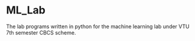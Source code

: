 # ML_Lab
The lab programs written in python for the machine learning lab under VTU 7th semester CBCS scheme.
